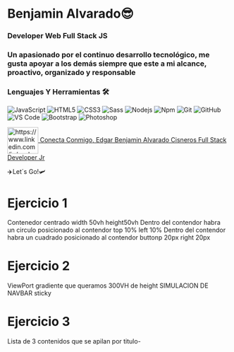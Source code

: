 # Benjamin Alvarado😎

### Developer Web Full Stack JS

### Un apasionado por el continuo desarrollo tecnológico, me gusta apoyar a los demás siempre que este a mi alcance, proactivo, organizado y responsable

### Lenguajes Y Herramientas 🛠

![JavaScript](https://img.shields.io/badge/-JavaScript-F7DF1E?style=flat-square&logo=javascript&logoColor=ffffff)
![HTML5](https://img.shields.io/badge/-HTML5-%23E44D27?style=flat-square&logo=html5&logoColor=ffffff)
![CSS3](https://img.shields.io/badge/-CSS3-%231572B6?style=flat-square&logo=css3)
![Sass](https://img.shields.io/badge/-Sass-%23CC6699?style=flat-square&logo=sass&logoColor=ffffff)
![Nodejs](https://img.shields.io/badge/-Node.js-339933?style=flat-square&logo=Node.js&logoColor=ffffff)
![Npm](https://img.shields.io/badge/-npm-CB3837?style=flat-square&logo=npm)
![Git](https://img.shields.io/badge/-Git-%23F05032?style=flat-square&logo=git&logoColor=%23ffffff)
![GitHub](https://img.shields.io/badge/-GitHub-181717?style=flat-square&logo=github)
![VS Code](http://img.shields.io/badge/-VS%20Code-007ACC?style=flat-square&logo=visual-studio-code&logoColor=ffffff)
![Bootstrap](https://img.shields.io/badge/-Bootstrap-563D7C?style=flat-square&logo=Bootstrap&logoColor=ffffff)
![Photoshop](http://img.shields.io/badge/-Photoshop-31A8FF?style=flat-square&logo=Adobe-Photoshop&logoColor=ffffff)

<!-- ![Firebase](https://img.shields.io/badge/-Firebase-FFCA28?style=flat-square&logo=firebase&logoColor=ffffff) -->
<!-- ![Angular](https://img.shields.io/badge/-Angular-DD0031?style=flat-square&logo=Angular&logoColor=ffffff) -->
<!-- ![Illustrator](http://img.shields.io/badge/-Illustrator-FF9A00?style=flat-square&logo=Adobe-Illustrator&logoColor=ffffff) -->

<a href="https://www.linkedin.com/in/soybenjamin/" target="blank"><img align="center" src="https://raw.githubusercontent.com/rahuldkjain/github-profile-readme-generator/master/src/images/icons/Social/linked-in-alt.svg" alt="https://www.linkedin.com/in/soybenjamin/" height="60" width="70" /> Conecta Conmigo, Edgar Benjamin Alvarado Cisneros
Full Stack Developer Jr</a>

</p>
✈️Let´s Go!🛩

# Ejercicio 1

Contenedor centrado
width 50vh
height50vh
Dentro del contendor habra un circulo posicionado al contendor top 10% left 10%
Dentro del contendor habra un cuadrado posicionado al contendor buttonp 20px right 20px

# Ejercicio 2

ViewPort gradiente que queramos
300VH de height
SIMULACION DE NAVBAR sticky

# Ejercicio 3

Lista de 3 contenidos que se apilan por titulo-

